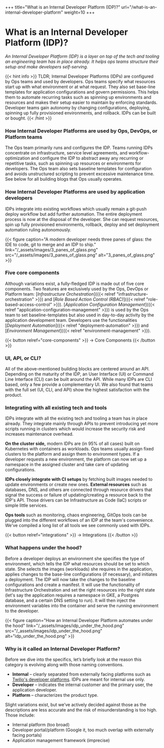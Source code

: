 +++
title="What is an Internal Developer Platform (IDP)?"
url="/what-is-an-internal-developer-platform"
weight=10
+++

# What is an Internal Developer Platform (IDP)?

_An Internal Developer Platform (IDP) is a layer on top of the tech and tooling an engineering team has in place already. It helps ops teams structure their setup and make developers self-serving._

{{< hint info >}}
TLDR; Internal Developer Platforms (IDPs) are configured by Ops teams and used by developers. Ops teams specify what resources start up with what environment or at what request. They also set base-line templates for application configurations and govern permissions. This helps them to automate recurring tasks such as spinning up environments and resources and makes their setup easier to maintain by enforcing standards. Developer teams gain autonomy by changing configurations, deploying, spinning up fully provisioned environments, and rollback. IDPs can be built or bought.
{{< /hint >}}

### How Internal Developer Platforms are used by Ops, DevOps, or Platform teams

The Ops team primarily runs and configures the IDP. Teams running IDPs concentrate on infrastructure, service level agreements, and workflow-optimization and configure the IDP to abstract away any recurring or repetitive tasks, such as spinning up resources or environments for developers. The Ops team also sets baseline templates for configuration and avoids unstructured scripting to prevent excessive maintenance time. See below for all building blogs that Ops usually operates.

### How Internal Developer Platforms are used by application developers

IDPs integrate into existing workflows which usually remain a git-push deploy workflow but add further automation. The entire deployment process is now at the disposal of the developer. She can request resources, spin up fully provisioned environments, rollback, deploy and set deployment automation ruling autonomously.

{{< figure caption="A modern developer needs three panes of glass: the IDE to code, git to merge and an IDP to ship." link="/_assets/images/3_panes_of_glass.png" src="/_assets/images/3_panes_of_glass.png" alt="3_panes_of_glass.png" >}}

### Five core components

Although variations exist, a fully-fledged IDP is made out of five core components. Two features are exclusively used by the Ops, DevOps or Platform team: [_Infrastructure Orchestration_]({{< relref "infrastructure-orchestration" >}}) and [_Role Based Action Control (RBAC)_]({{< relref "role-based-access-control" >}}). [_Application Configuration Management_]({{< relref "application-configuration-management" >}}) is used by the Ops team to set baseline-templates but also used in day-to-day activity by the application development team. Developers use the functionalities [_Deployment Automation_]({{< relref "deployment-automation" >}}) and [_Environment Management_]({{< relref "environment-management" >}}).  

{{< button relref="core-components" >}}
-> Core Components
{{< /button >}}

### UI, API, or CLI?

All of the above-mentioned building blocks are centered around an API. Depending on the maturity of the IDP, an User Interface (UI) or Command Line Interface (CLI) can be built around the API. While many IDPs are CLI based, only a few provide a complementary UI. We also found that teams with the full set (UI, CLI, and API) show the highest satisfaction with the product. 

### Integrating with all existing tech and tools

IDPs integrate with all the existing tech and tooling a team has in place already. They integrate mainly through APIs to prevent introducing yet more scripts running in clusters which would increase the security risk and increases maintenance overhead.
  
**On the cluster side,** modern IDPs are (in 95% of all cases) built on Kubernetes with containers as workloads. Ops teams usually assign fixed clusters to the platform and assign them to environment types. If a developer requests a new environment, the platform can now set up a namespace in the assigned cluster and take care of updating configurations.
  
**IDPs closely integrate with CI setups** by fetching built images needed to update environments or create new ones. **External resources** such as databases, DNS, and others are connected through resource drivers that signal the success or failure of updating/creating a resource back to the IDP's API. Those drivers can be Infrastructure as Code (IaC) scripts or simple little services.

**Ops tools** such as monitoring, chaos engineering, GitOps tools can be plugged into the different workflows of an IDP at the team's convenience. We've compiled a long list of all tools we see commonly used with IDPs.

{{< button relref="integrations" >}}
-> Integrations
{{< /button >}}

### What happens under the hood?

Before a developer deploys an environment she specifies the type of environment, which tells the IDP what resources should be set to which state. She selects the images (workloads) she requires in the application, applies changes to the base-line configurations (if necessary), and initiates a deployment. The IDP will now take the changes to the baseline configurations and create a manifest. It will use the functionality of Infrastructure Orchestration and set the right resources into the right state (let's say the application requires a namespace in GKE, a Postgres database, and a certain DNS setting to run). It will then inject the environment variables into the container and serve the running environment to the developer.

{{< figure caption="How an Internal Developer Platform automates under the hood" link="/_assets/images/idp_under_the_hood.png" src="/_assets/images/idp_under_the_hood.png" alt="idp_under_the_hood.png" >}}

### Why is it called an Internal Developer Platform?

Before we dive into the specifics, let’s briefly look at the reason this category is evolving along with those naming conventions.

- **Internal** – clearly separated from externally facing platforms such as [Twilio's developer platforms](https://www.twilio.com/platform). IDPs are meant for internal use only.
- **Developer** – indicates the internal customer and the primary user, the application developer. 
- **Platform** – characterizes the product type.

Slight variations exist, but we’ve actively decided against those as the descriptions are less accurate and the risk of misunderstanding is too high. Those include:

- Internal platform (too broad)
- Developer portal/platform (Google it, too much overlap with externally facing portals)
- Application management framework (imprecise)
